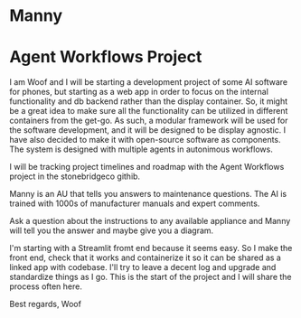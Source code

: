 # Manny
# Agent Workflows Project

I am Woof and I will be starting a development project of some AI software for phones, but starting as a web app in order to focus on the internal functionality and db backend rather than the display container. So, it might be a great idea to make sure all the functionality can be utilized in different containers from the get-go. As such, a modular framework will be used for the software development, and it will be designed to be display agnostic. I have also decided to make it with open-source software as components. The system is designed with multiple agents in autonimous workflows.

I will be tracking project timelines and roadmap with the Agent Workflows project in the stonebridgeco githib. 

Manny is an AU that tells you answers to maintenance questions. The AI is trained with 1000s of manufacturer manuals and expert comments. 

Ask a question about the instructions to any available appliance and Manny will tell you the answer and maybe give you a diagram. 



I'm starting with a Streamlit fromt end because it seems easy. So I make the front end, check that it works and containerize it so it can be shared as a linked app with codebase. I'll try to leave a decent log and upgrade and standardize things as I go. This is the start of the project and I will share the process often here.

Best regards, Woof


